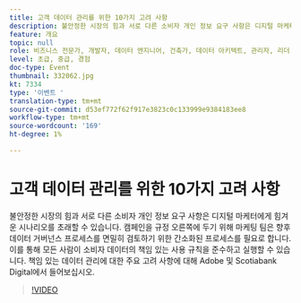 ```yaml
---
title: 고객 데이터 관리를 위한 10가지 고려 사항
description: 불안정한 시장의 힘과 서로 다른 소비자 개인 정보 요구 사항은 디지털 마케터에게 힘겨운 시나리오를 초래할 수 있습니다. 캠페인을 규정 오른쪽에 두기 위해 마케팅 팀은 향후 데이터 거버넌스 프로세스를 면밀히 검토하기 위한 간소화된 프로세스를 필요로 합니다. 이를 통해 모든 사람이 소비자 데이터의 책임 있는 사용 규칙을 준수하고 실행할 수 있습니다. 책임 있는 데이터 관리에 대한 주요 고려 사항에 대해 Adobe 및 Scotiabank Digital에서 들어보십시오.
feature: 개요
topic: null
role: 비즈니스 전문가, 개발자, 데이터 엔지니어, 건축가, 데이터 아키텍트, 관리자, 리더
level: 초급, 중급, 경험
doc-type: Event
thumbnail: 332062.jpg
kt: 7334
type: '이벤트 '
translation-type: tm+mt
source-git-commit: d53ef772f62f917e3823c0c133999e9384183ee8
workflow-type: tm+mt
source-wordcount: '169'
ht-degree: 1%

---
```



# 고객 데이터 관리를 위한 10가지 고려 사항

불안정한 시장의 힘과 서로 다른 소비자 개인 정보 요구 사항은 디지털 마케터에게 힘겨운 시나리오를 초래할 수 있습니다. 캠페인을 규정 오른쪽에 두기 위해 마케팅 팀은 향후 데이터 거버넌스 프로세스를 면밀히 검토하기 위한 간소화된 프로세스를 필요로 합니다. 이를 통해 모든 사람이 소비자 데이터의 책임 있는 사용 규칙을 준수하고 실행할 수 있습니다. 책임 있는 데이터 관리에 대한 주요 고려 사항에 대해 Adobe 및 Scotiabank Digital에서 들어보십시오.

>[!VIDEO](https://video.tv.adobe.com/v/332062/?quality=12&learn=on)
